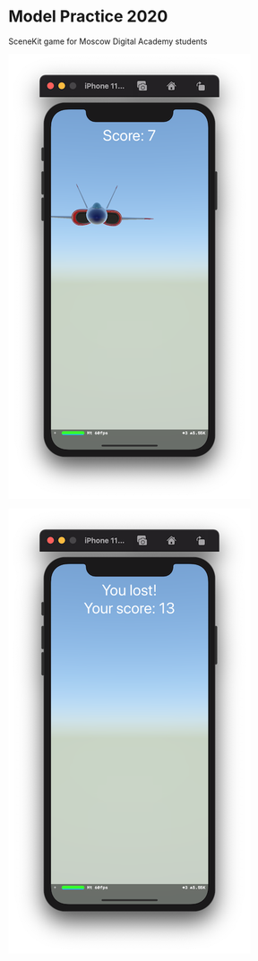# Model Practice 2020

SceneKit game for Moscow Digital Academy students

![Screenshot 1](https://github.com/dbystruev/Model-Practice-2020/blob/master/Model%20Practice/Screenshots/Screenshot01.png?raw=true)

![Screenshot 2](https://github.com/dbystruev/Model-Practice-2020/blob/master/Model%20Practice/Screenshots/Screenshot02.png?raw=true)
